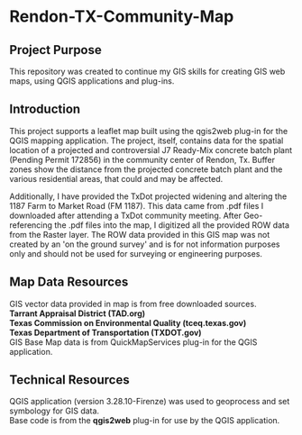 # Rendon-TX-Community-Map

## Project Purpose
This repository was created to continue my GIS skills for creating GIS web maps, using QGIS applications and plug-ins.

## Introduction
This project supports a leaflet map built using the qgis2web plug-in for the QGIS mapping application.  The project, itself, 
contains data for the spatial location of a projected and controversial J7 Ready-Mix concrete batch plant (Pending Permit 172856)
in the community center of Rendon, Tx. Buffer zones show the distance from the projected concrete batch plant and the various 
residential areas, that could and may be affected.

Additionally, I have provided the TxDot projected widening and altering the 1187 Farm to Market Road (FM 1187).  This data came from 
.pdf files I downloaded after attending a TxDot community meeting.  After Geo-referencing the .pdf files into the map, I digitized all 
the provided ROW data from the Raster layer.  The ROW data provided in this GIS map was not created by an 'on the ground survey' and is for 
not information purposes only and should not be used for surveying or engineering purposes.

## Map Data Resources
GIS vector data provided in map is from free downloaded sources.\
	**Tarrant Appraisal District (TAD.org)**\
	**Texas Commission on Environmental Quality (tceq.texas.gov)**\
	**Texas Department of Transportation (TXDOT.gov)**\
GIS Base Map data is from QuickMapServices plug-in for the QGIS application.

## Technical Resources
QGIS application (version 3.28.10-Firenze) was used to geoprocess and set symbology for GIS data.  
Base code is from the **qgis2web** plug-in for use by the QGIS application.

